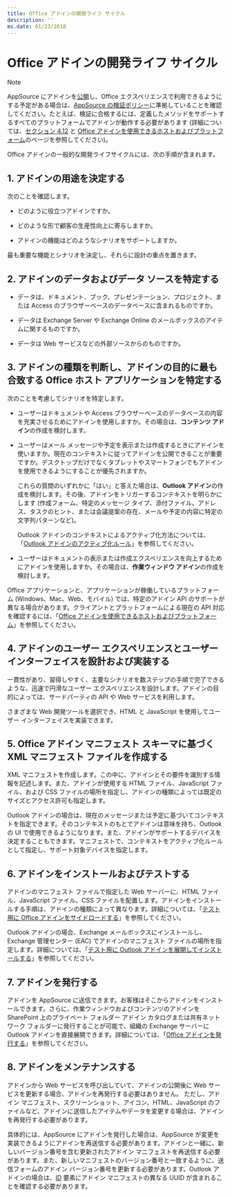 ```yaml
---
title: Office アドインの開発ライフ サイクル
description: ''
ms.date: 01/23/2018
---
```


# <a name="office-add-ins-development-lifecycle"></a>Office アドインの開発ライフ サイクル

> [!NOTE]
> AppSource にアドインを[公開](../publish/publish.md)し、Office エクスペリエンスで利用できるようにする予定がある場合は、[AppSource の検証ポリシー](https://docs.microsoft.com/ja-jp/office/dev/store/validation-policies)に準拠していることを確認してください。たとえば、検証に合格するには、定義したメソッドをサポートするすべてのプラットフォームでアドインが動作する必要があります (詳細については、[セクション 4.12](https://docs.microsoft.com/ja-jp/office/dev/store/validation-policies#4-apps-and-add-ins-behave-predictably) と [Office アドインを使用できるホストおよびプラットフォーム](../overview/office-add-in-availability.md)のページを参照してください)。 

Office アドインの一般的な開発ライフサイクルには、次の手順が含まれます。


## <a name="1-decide-on-the-purpose-of-the-add-in"></a>1. アドインの用途を決定する
    
次のことを確認します。
    
- どのように役立つアドインですか。 
        
- どのような形で顧客の生産性向上に寄与しますか。
        
- アドインの機能はどのようなシナリオをサポートしますか。
    
最も重要な機能とシナリオを決定し、それらに設計の重点を置きます。 

    
## <a name="2-identify-the-data-and-data-source-for-the-add-in"></a>2. アドインのデータおよびデータ ソースを特定する
    
- データは、ドキュメント、ブック、プレゼンテーション、プロジェクト、または Access のブラウザーベースのデータベースに含まれるものですか。 
    
- データは Exchange Server や Exchange Online のメールボックスのアイテムに関するものですか。 
    
- データは Web サービスなどの外部ソースからのものですか。

    
## <a name="3-identify-the-type-of-add-in-and-office-host-applications-that-best-support-the-purpose-of-the-add-in"></a>3. アドインの種類を判断し、アドインの目的に最も合致する Office ホスト アプリケーションを特定する
    
次のことを考慮してシナリオを特定します。
    
- ユーザーはドキュメントや Access ブラウザーベースのデータベースの内容を充実させるためにアドインを使用しますか。その場合は、**コンテンツ アドイン**の作成を検討します。 
    
- ユーザーはメール メッセージや予定を表示または作成するときにアドインを使いますか。現在のコンテキストに従ってアドインを公開できることが重要ですか。デスクトップだけでなくタブレットやスマートフォンでもアドインを使用できるようにすることが優先されますか。
    
    これらの質問のいずれかに「はい」と答えた場合は、**Outlook アドイン**の作成を検討します。その後、アドインをトリガーするコンテキストを明らかにします (作成フォーム、特定のメッセージ タイプ、添付ファイル、アドレス、タスクのヒント、または会議提案の存在、メールや予定の内容に特定の文字列パターンなど)。 
        
    Outlook アドインのコンテキストによるアクティブ化方法については、「[Outlook アドインのアクティブ化ルール](https://docs.microsoft.com/ja-jp/outlook/add-ins/activation-rules)」を参照してください。 
    
- ユーザーはドキュメントの表示または作成エクスペリエンスを向上するためにアドインを使用しますか。その場合は、**作業ウィンドウ アドイン**の作成を検討します。 

Office アプリケーションと、アプリケーションが稼働しているプラットフォーム (Windows、Mac、Web、モバイル) では、特定のアドイン API のサポートが異なる場合があります。クライアントとプラットフォームによる現在の API 対応を確認するには、「[Office アドインを使用できるホストおよびプラットフォーム](../overview/office-add-in-availability.md)」を参照してください。  

    
## <a name="4-design-and-implement-the-user-experience-and-user-interface-for-the-add-in"></a>4. アドインのユーザー エクスペリエンスとユーザー インターフェイスを設計および実装する
    
一貫性があり、習得しやすく、主要なシナリオを数ステップの手順で完了できるような、迅速で円滑なユーザー エクスペリエンスを設計します。アドインの目的によっては、サードパーティの API や Web サービスを利用します。
    
さまざまな Web 開発ツールを選択でき、HTML と JavaScript を使用してユーザー インターフェイスを実装できます。

    
## <a name="5-create-an-xml-manifest-file-based-on-the-office-add-ins-manifest-schema"></a>5. Office アドイン マニフェスト スキーマに基づく XML マニフェスト ファイルを作成する
    
XML マニフェストを作成します。この中に、アドインとその要件を識別する情報を記述します。また、アドインが使用する HTML ファイル、JavaScript ファイル、および CSS ファイルの場所を指定し、アドインの種類によっては既定のサイズとアクセス許可も指定します。
    
Outlook アドインの場合は、現在のメッセージまたは予定に基づいてコンテキストを指定できます。そのコンテキストのもとでアドインは意味を持ち、Outlook の UI で使用できるようになります。また、アドインがサポートするデバイスを決定することもできます。マニフェストで、コンテキストをアクティブ化ルールとして指定し、サポート対象デバイスを指定します。
    

## <a name="6-install-and-test-the-add-in"></a>6. アドインをインストールおよびテストする
    
アドインのマニフェスト ファイルで指定した Web サーバーに、HTML ファイル、JavaScript ファイル、CSS ファイルを配置します。アドインをインストールする手順は、アドインの種類によって異なります。詳細については、「[テスト用に Office アドインをサイドロードする](../testing/create-a-network-shared-folder-catalog-for-task-pane-and-content-add-ins.md)」を参照してください。
    
Outlook アドインの場合、Exchange メールボックスにインストールし、Exchange 管理センター (EAC) でアドインのマニフェスト ファイルの場所を指定します。詳細については、「[テスト用に Outlook アドインを展開してインストールする](https://docs.microsoft.com/ja-jp/outlook/add-ins/testing-and-tips)」を参照してください。

    
## <a name="7-publish-the-add-in"></a>7. アドインを発行する
    
アドインを AppSource に送信できます。お客様はそこからアドインをインストールできます。さらに、作業ウィンドウおよびコンテンツのアドインを SharePoint 上のプライベート フォルダー アドイン カタログまたは共有ネットワーク フォルダーに発行することが可能で、組織の Exchange サーバーに Outlook アドインを直接展開できます。詳細については、「[Office アドインを発行する](../publish/publish.md)」を参照してください。
    
    
## <a name="8-maintain-the-add-in"></a>8. アドインをメンテナンスする
    
アドインから Web サービスを呼び出していて、アドインの公開後に Web サービスを更新する場合、アドインを再発行する必要はありません。 ただし、アドイン マニフェスト、スクリーンショット、アイコン、HTML、JavaScript のファイルなど、アドインに送信したアイテムやデータを変更する場合は、アドインを再発行する必要があります。 
    
具体的には、AppSource にアドインを発行した場合は、AppSource が変更を実装できるようにアドインを再送信する必要があります。アドインと一緒に、新しいバージョン番号を含む更新されたアドイン マニフェストを再送信する必要があります。また、新しいマニフェストのバージョン番号と一致するように、送信フォームのアドイン バージョン番号を更新する必要があります。Outlook アドインの場合は、[ID](https://dev.office.com/reference/add-ins/manifest/id) 要素にアドイン マニフェストの異なる UUID が含まれることを確認する必要があります。
    
